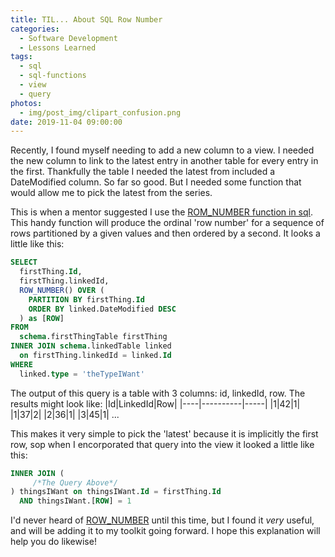 ```yaml
---
title: TIL... About SQL Row Number
categories:
  - Software Development
  - Lessons Learned
tags:
  - sql
  - sql-functions
  - view
  - query
photos:
  - img/post_img/clipart_confusion.png
date: 2019-11-04 09:00:00
---
```

Recently, I found myself needing to add a new column to a view. I needed the new column to link to the latest entry in another table for every entry in the first. Thankfully the table I needed the latest from included a DateModified column. So far so good. But I needed some function that would allow me to pick the latest from the series.

This is when a mentor suggested I use the [ROM_NUMBER function in sql](https://docs.microsoft.com/en-us/sql/t-sql/functions/row-number-transact-sql?view=sql-server-ver15). This handy function will produce the ordinal 'row number' for a sequence of rows partitioned by a given values and then ordered by a second.  It looks a little like this:


```sql
SELECT
  firstThing.Id,
  firstThing.linkedId,
  ROW_NUMBER() OVER (
    PARTITION BY firstThing.Id 
    ORDER BY linked.DateModified DESC
  ) as [ROW]
FROM
  schema.firstThingTable firstThing
INNER JOIN schema.linkedTable linked 
  on firstThing.linkedId = linked.Id
WHERE
  linked.type = 'theTypeIWant'
```

The output of this query is a table with 3 columns: id, linkedId, row. The results might look like:
|Id|LinkedId|Row|
|----|----------|-----|
|1|42|1|
|1|37|2|
|2|36|1|
|3|45|1|
...

This makes it very simple to pick the 'latest' because it is implicitly the first row, sop when I encorporated that query into the view it looked a little like this:
```sql
INNER JOIN (
     /*The Query Above*/
) thingsIWant on thingsIWant.Id = firstThing.Id 
  AND thingsIWant.[ROW] = 1
```

I'd never heard of [ROW_NUMBER](https://docs.microsoft.com/en-us/sql/t-sql/functions/row-number-transact-sql?view=sql-server-ver15) until this time, but I found it _very_ useful, and will be adding it to my toolkit going forward. I hope this explanation will help you do likewise!
